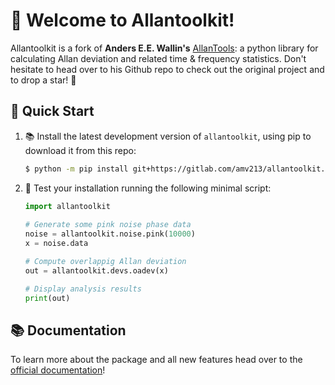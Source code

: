 # 📑 Welcome to Allantoolkit!

Allantoolkit is a fork of **Anders E.E. Wallin's** [AllanTools](https://github.com/aewallin/allantools): a python library for calculating Allan deviation 
and related time & frequency statistics. Don't hesitate to head over to his 
Github repo to check out the original project and to drop a star! 🌟

## 🚀 Quick Start

1. 📚 Install the latest development version of `allantoolkit`, using pip to 
   download it from this repo:

    ```bash
    $ python -m pip install git+https://gitlab.com/amv213/allantoolkit.git
    ```
   
2. 🐍 Test your installation running the following minimal script:

   ```python
   import allantoolkit
    
   # Generate some pink noise phase data
   noise = allantoolkit.noise.pink(10000)
   x = noise.data
   
   # Compute overlappig Allan deviation
   out = allantoolkit.devs.oadev(x)
   
   # Display analysis results
   print(out)
   ```

## 📚 Documentation

To learn more about the package and all new features head over to the 
[official documentation](https://amv213.gitlab.io/allantoolkit)!